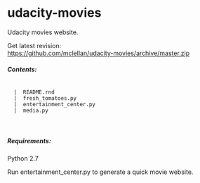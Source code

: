 # udacity-movies
Udacity movies website.

Get latest revision: <br>
  https://github.com/mclellan/udacity-movies/archive/master.zip
  
<h5>Contents:</h5>
<code>
  |  README.rnd
  |  fresh_tomatoes.py
  |  entertainment_center.py
  |  media.py
</code>
<br><br>
<h5>Requirements:</h5>
  Python 2.7

Run entertainment_center.py to generate a quick movie website.
